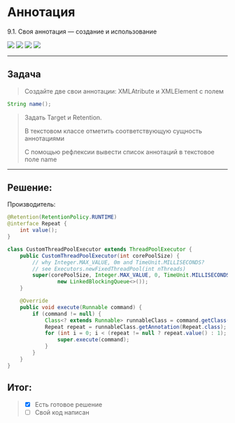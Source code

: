# Аннотация

9.1. Своя аннотация — создание и использование

![](C:\Users\Admin\IdeaProjects\Home_Practice_028_Annotation\4.png)
![](C:\Users\Admin\IdeaProjects\Home_Practice_028_Annotation\2.png)
![](C:\Users\Admin\IdeaProjects\Home_Practice_028_Annotation\1.png)
![](C:\Users\Admin\IdeaProjects\Home_Practice_028_Annotation\3.png)
___

Задача
--------

> Создайте две свои аннотации: XMLAtribute и XMLElement с полем 

~~~Java
String name();
~~~

> Задать Target и Retention.
> 
> В текстовом классе отметить соответствующую сущность аннотациями
>
> С помощью рефлексии вывести список аннотаций в текстовое поле name



___
Решение:
--------

Производитель:

~~~Java
@Retention(RetentionPolicy.RUNTIME)
@interface Repeat {
    int value();
}

class CustomThreadPoolExecutor extends ThreadPoolExecutor {
    public CustomThreadPoolExecutor(int corePoolSize) {
        // why Integer.MAX_VALUE, 0m and TimeUnit.MILLISECONDS?
        // see Executors.newFixedThreadPool(int nThreads)
        super(corePoolSize, Integer.MAX_VALUE, 0, TimeUnit.MILLISECONDS,
                new LinkedBlockingQueue<>());
    }

    @Override
    public void execute(Runnable command) {
        if (command != null) {
            Class<? extends Runnable> runnableClass = command.getClass();
            Repeat repeat = runnableClass.getAnnotation(Repeat.class);
            for (int i = 0; i < (repeat != null ? repeat.value() : 1); i++) {
                super.execute(command);
            }
        }
    }
}
~~~

Итог: 
--------

>- [X] Есть готовое решение 
>- [ ] Свой код написан 
